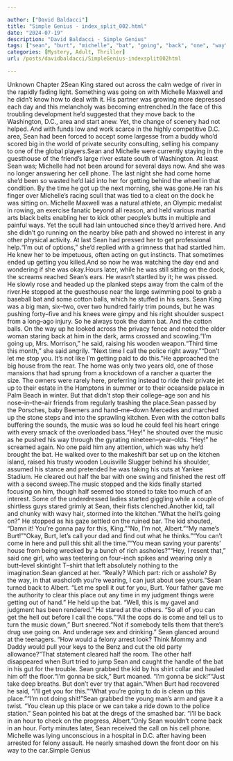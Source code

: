 ```yaml
---

author: ["David Baldacci"]
title: "Simple Genius - index_split_002.html"
date: "2024-07-19"
description: "David Baldacci - Simple Genius"
tags: ["sean", "burt", "michelle", "bat", "going", "back", "one", "way", "come", "getting", "time", "said", "call", "music", "bar", "half", "kid", "stared", "day", "big", "get", "stopped", "cotton", "ball", "let"]
categories: [Mystery, Adult, Thriller]
url: /posts/davidbaldacci/SimpleGenius-indexsplit002html

---
```



Unknown
Chapter 2Sean King stared out across the calm wedge of river in the rapidly fading light. Something was going on with Michelle Maxwell and he didn’t know how to deal with it. His partner was growing more depressed each day and this melancholy was becoming entrenched.In the face of this troubling development he’d suggested that they move back to the Washington, D.C., area and start anew. Yet, the change of scenery had not helped. And with funds low and work scarce in the highly competitive D.C. area, Sean had been forced to accept some largesse from a buddy who’d scored big in the world of private security consulting, selling his company to one of the global players.Sean and Michelle were currently staying in the guesthouse of the friend’s large river estate south of Washington. At least Sean was; Michelle had not been around for several days now. And she was no longer answering her cell phone. The last night she had come home she’d been so wasted he’d laid into her for getting behind the wheel in that condition. By the time he got up the next morning, she was gone.He ran his finger over Michelle’s racing scull that was tied to a cleat on the dock he was sitting on. Michelle Maxwell was a natural athlete, an Olympic medalist in rowing, an exercise fanatic beyond all reason, and held various martial arts black belts enabling her to kick other people’s butts in multiple and painful ways. Yet the scull had lain untouched since they’d arrived here. And she didn’t go running on the nearby bike path and showed no interest in any other physical activity. At last Sean had pressed her to get professional help.“I’m out of options,” she’d replied with a grimness that had startled him. He knew her to be impetuous, often acting on gut instincts. That sometimes ended up getting you killed.And so now he was watching the day end and wondering if she was okay.Hours later, while he was still sitting on the dock, the screams reached Sean’s ears. He wasn’t startled by it; he was pissed. He slowly rose and headed up the planked steps away from the calm of the river.He stopped at the guesthouse near the large swimming pool to grab a baseball bat and some cotton balls, which he stuffed in his ears. Sean King was a big man, six–two, over two hundred fairly trim pounds, but he was pushing forty–five and his knees were gimpy and his right shoulder suspect from a long–ago injury. So he always took the damn bat. And the cotton balls. On the way up he looked across the privacy fence and noted the older woman staring back at him in the dark, arms crossed and scowling.“I’m going up, Mrs. Morrison,” he said, raising his wooden weapon.“Third time this month,” she said angrily. “Next time I call the police right away.”“Don’t let me stop you. It’s not like I’m getting paid to do this.”He approached the big house from the rear. The home was only two years old, one of those mansions that had sprung from a knockdown of a rancher a quarter the size. The owners were rarely here, preferring instead to ride their private jet up to their estate in the Hamptons in summer or to their oceanside palace in Palm Beach in winter. But that didn’t stop their college–age son and his nose–in–the–air friends from regularly trashing the place.Sean passed by the Porsches, baby Beemers and hand–me–down Mercedes and marched up the stone steps and into the sprawling kitchen. Even with the cotton balls buffering the sounds, the music was so loud he could feel his heart cringe with every smack of the overloaded bass.“Hey!” he shouted over the music as he pushed his way through the gyrating nineteen–year–olds. “Hey!” he screamed again. No one paid him any attention, which was why he’d brought the bat. He walked over to the makeshift bar set up on the kitchen island, raised his trusty wooden Louisville Slugger behind his shoulder, assumed his stance and pretended he was taking his cuts at Yankee Stadium. He cleared out half the bar with one swing and finished the rest off with a second sweep.The music stopped and the kids finally started focusing on him, though half seemed too stoned to take too much of an interest. Some of the underdressed ladies started giggling while a couple of shirtless guys stared grimly at Sean, their fists clenched.Another kid, tall and chunky with wavy hair, stormed into the kitchen.“What the hell’s going on?” He stopped as his gaze settled on the ruined bar. The kid shouted, “Damn it! You’re gonna pay for this, King.”“No, I’m not, Albert.”“My name’s Burt!”“Okay, Burt, let’s call your dad and find out what he thinks.”“You can’t come in here and pull this shit all the time.”“You mean saving your parents’ house from being wrecked by a bunch of rich assholes?”“Hey, I resent that,” said one girl, who was teetering on four–inch spikes and wearing only a butt–level skintight T–shirt that left absolutely nothing to the imagination.Sean glanced at her. “Really? Which part: rich or asshole? By the way, in that washcloth you’re wearing, I can just about see yours.”Sean turned back to Albert. “Let me spell it out for you, Burt. Your father gave me the authority to clear this place out any time in my judgment things were getting out of hand.” He held up the bat. “Well, this is my gavel and judgment has been rendered.” He stared at the others. “So all of you can get the hell out before I call the cops.”“All the cops do is come and tell us to turn the music down,” Burt sneered.“Not if somebody tells them that there’s drug use going on. And underage sex and drinking.” Sean glanced around at the teenagers. “How would a felony arrest look? Think Mommy and Daddy would pull your keys to the Benz and cut the old party allowance?”That statement cleared half the room. The other half disappeared when Burt tried to jump Sean and caught the handle of the bat in his gut for the trouble. Sean grabbed the kid by his shirt collar and hauled him off the floor.“I’m gonna be sick,” Burt moaned. “I’m gonna be sick!”“Just take deep breaths. But don’t ever try that again.”When Burt had recovered he said, “I’ll get you for this.”“What you’re going to do is clean up this place.”“I’m not doing shit!”Sean grabbed the young man’s arm and gave it a twist. “You clean up this place or we can take a ride down to the police station.” Sean pointed his bat at the dregs of the smashed bar. “I’ll be back in an hour to check on the progress, Albert.”Only Sean wouldn’t come back in an hour. Forty minutes later, Sean received the call on his cell phone. Michelle was lying unconscious in a hospital in D.C. after having been arrested for felony assault. He nearly smashed down the front door on his way to the car.Simple Genius
